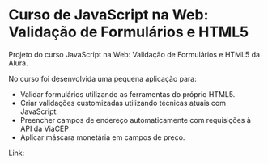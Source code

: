 # Curso de JavaScript na Web: Validação de Formulários e HTML5

Projeto do curso JavaScript na Web: Validação de Formulários e HTML5 da Alura.

No curso foi desenvolvida uma pequena aplicação para:

* Validar formulários utilizando as ferramentas do próprio HTML5.
* Criar validações customizadas utilizando técnicas atuais com JavaScript.
* Preencher campos de endereço automaticamente com requisições à API da ViaCEP
* Aplicar máscara monetária em campos de preço.

Link: 
